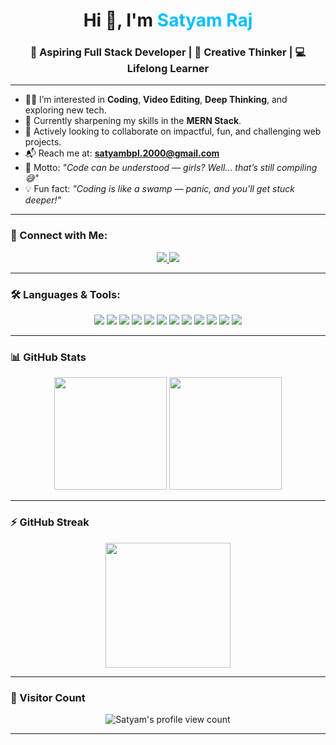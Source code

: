 <h1 align="center">Hi 👋, I'm <span style="color:#00BFFF;">Satyam Raj</span></h1>
<h3 align="center">🚀 Aspiring Full Stack Developer | 🎨 Creative Thinker | 💻 Lifelong Learner</h3>

---

- 👨‍💻 I’m interested in **Coding**, **Video Editing**, **Deep Thinking**, and exploring new tech.
- 🌱 Currently sharpening my skills in the **MERN Stack**.
- 🤝 Actively looking to collaborate on impactful, fun, and challenging web projects.
- 📬 Reach me at: **satyambpl.2000@gmail.com**
- 💬 Motto: *"Code can be understood — girls? Well... that’s still compiling 😅"*
- 💡 Fun fact: *"Coding is like a swamp — panic, and you'll get stuck deeper!"*

---

### 🔗 Connect with Me:

<p align="center">
  <a href="https://www.linkedin.com/in/satyam-raj-924b382a6/" target="_blank">
    <img src="https://img.shields.io/badge/LinkedIn-blue?style=for-the-badge&logo=linkedin&logoColor=white" />
  </a>
  <a href="mailto:satyambpl.2000@gmail.com">
    <img src="https://img.shields.io/badge/Gmail-D14836?style=for-the-badge&logo=gmail&logoColor=white" />
  </a>
</p>

---

### 🛠️ Languages & Tools:

<p align="center">
  <img src="https://img.shields.io/badge/HTML5-e34c26?style=for-the-badge&logo=html5&logoColor=white" />
  <img src="https://img.shields.io/badge/CSS3-264de4?style=for-the-badge&logo=css3&logoColor=white" />
  <img src="https://img.shields.io/badge/JavaScript-f7df1e?style=for-the-badge&logo=javascript&logoColor=black" />
  <img src="https://img.shields.io/badge/Node.js-339933?style=for-the-badge&logo=nodedotjs&logoColor=white" />
  <img src="https://img.shields.io/badge/Express-000000?style=for-the-badge&logo=express&logoColor=white" />
  <img src="https://img.shields.io/badge/MongoDB-4EA94B?style=for-the-badge&logo=mongodb&logoColor=white" />
  <img src="https://img.shields.io/badge/EJS-8e44ad?style=for-the-badge" />
  <img src="https://img.shields.io/badge/Git-F05032?style=for-the-badge&logo=git&logoColor=white" />
  <img src="https://img.shields.io/badge/GitHub-181717?style=for-the-badge&logo=github&logoColor=white" />
  <img src="https://img.shields.io/badge/Java-007396?style=for-the-badge&logo=java&logoColor=white" />
  <img src="https://img.shields.io/badge/Python-3776AB?style=for-the-badge&logo=python&logoColor=white" />
  <img src="https://img.shields.io/badge/C-00599C?style=for-the-badge&logo=c&logoColor=white" />
</p>

---

### 📊 GitHub Stats

<p align="center">
  <img src="https://github-readme-stats.vercel.app/api?username=Satyam4755&show_icons=true&theme=tokyonight&hide_title=true" height="180" />
  <img src="https://github-readme-stats.vercel.app/api/top-langs/?username=Satyam4755&layout=compact&theme=tokyonight" height="180" />
</p>

---

### ⚡ GitHub Streak

<p align="center">
  <img src="https://github-readme-streak-stats.herokuapp.com/?user=Satyam4755&theme=tokyonight&hide_border=true" height="200" />
</p>

---

### 🧭 Visitor Count

<p align="center">
  <img src="https://komarev.com/ghpvc/?username=Satyam4755&style=flat-square&color=blue" alt="Satyam's profile view count" />
</p>

---

<!---
✨ This is the magic file that appears on your GitHub profile!
To update your stats or design later, just edit this README.md!
--->
